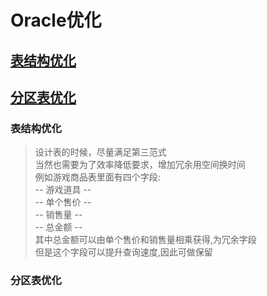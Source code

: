 # Oracle优化
## [表结构优化](###表结构优化)
## [分区表优化](#分区表优化)


### 表结构优化
> 设计表的时候，尽量满足第三范式 <br/>
> 当然也需要为了效率降低要求，增加冗余用空间换时间 <br/>
> 例如游戏商品表里面有四个字段:  <br/>
>     -- 游戏道具 --  <br/>
>     -- 单个售价 --  <br/>
>     -- 销售量 --    <br/>
>     -- 总金额 --    <br/>
> 其中总金额可以由单个售价和销售量相乘获得,为冗余字段 <br/>
> 但是这个字段可以提升查询速度,因此可做保留 <br/>

### 分区表优化













